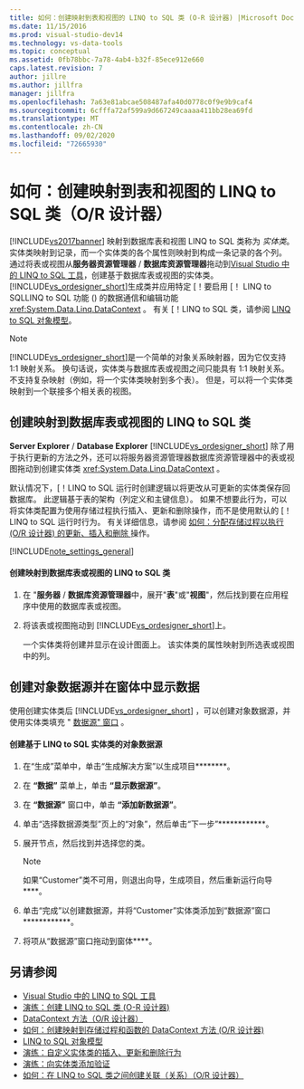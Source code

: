 ```yaml
---
title: 如何：创建映射到表和视图的 LINQ to SQL 类 (O-R 设计器) |Microsoft Docs
ms.date: 11/15/2016
ms.prod: visual-studio-dev14
ms.technology: vs-data-tools
ms.topic: conceptual
ms.assetid: 0fb78bbc-7a78-4ab4-b32f-85ece912e660
caps.latest.revision: 7
author: jillre
ms.author: jillfra
manager: jillfra
ms.openlocfilehash: 7a63e81abcae508487afa40d0778c0f9e9b9caf4
ms.sourcegitcommit: 6cfffa72af599a9d667249caaaa411bb28ea69fd
ms.translationtype: MT
ms.contentlocale: zh-CN
ms.lasthandoff: 09/02/2020
ms.locfileid: "72665930"
---
```

# <a name="how-to-create-linq-to-sql-classes-mapped-to-tables-and-views-or-designer"></a>如何：创建映射到表和视图的 LINQ to SQL 类（O/R 设计器）
[!INCLUDE[vs2017banner](../includes/vs2017banner.md)]
映射到数据库表和视图 LINQ to SQL 类称为 *实体类*。 实体类映射到记录，而一个实体类的各个属性则映射到构成一条记录的各个列。 通过将表或视图从**服务器资源管理器** / **数据库资源管理器**拖动到[Visual Studio 中的 LINQ to SQL 工具](../data-tools/linq-to-sql-tools-in-visual-studio2.md)，创建基于数据库表或视图的实体类。 [!INCLUDE[vs_ordesigner_short](../includes/vs-ordesigner-short-md.md)]生成类并应用特定 [！要启用 [！ LINQ to SQLLINQ to SQL 功能 () 的数据通信和编辑功能 <xref:System.Data.Linq.DataContext> 。 有关 [！LINQ to SQL 类，请参阅 [LINQ to SQL 对象模型](https://msdn.microsoft.com/library/81dd0c37-e2a4-4694-83b0-f2e49e693810)。

> [!NOTE]
> [!INCLUDE[vs_ordesigner_short](../includes/vs-ordesigner-short-md.md)]是一个简单的对象关系映射器，因为它仅支持 1:1 映射关系。 换句话说，实体类与数据库表或视图之间只能具有 1:1 映射关系。 不支持复杂映射（例如，将一个实体类映射到多个表）。 但是，可以将一个实体类映射到一个联接多个相关表的视图。

## <a name="create-linq-to-sql-classes-that-are-mapped-to-database-tables-or-views"></a>创建映射到数据库表或视图的 LINQ to SQL 类
 **Server Explorer** / **Database Explorer** [!INCLUDE[vs_ordesigner_short](../includes/vs-ordesigner-short-md.md)] 除了用于执行更新的方法之外，还可以将服务器资源管理器数据库资源管理器中的表或视图拖动到创建实体类 <xref:System.Data.Linq.DataContext> 。

 默认情况下，[！LINQ to SQL 运行时创建逻辑以将更改从可更新的实体类保存回数据库。 此逻辑基于表的架构（列定义和主键信息）。 如果不想要此行为，可以将实体类配置为使用存储过程执行插入、更新和删除操作，而不是使用默认的 [！LINQ to SQL 运行时行为。 有关详细信息，请参阅 [如何：分配存储过程以执行 (O/R 设计器) 的更新、插入和删除 ](../data-tools/how-to-assign-stored-procedures-to-perform-updates-inserts-and-deletes-o-r-designer.md)操作。

 [!INCLUDE[note_settings_general](../includes/note-settings-general-md.md)]

#### <a name="to-create-linq-to-sql-classes-that-are-mapped-to-database-tables-or-views"></a>创建映射到数据库表或视图的 LINQ to SQL 类

1. 在 "**服务器** / **数据库资源管理器**中，展开"**表**"或"**视图**"，然后找到要在应用程序中使用的数据库表或视图。

2. 将该表或视图拖动到 [!INCLUDE[vs_ordesigner_short](../includes/vs-ordesigner-short-md.md)]上。

     一个实体类将创建并显示在设计图面上。 该实体类的属性映射到所选表或视图中的列。

## <a name="create-an-object-data-source-and-display-the-data-on-a-form"></a>创建对象数据源并在窗体中显示数据
 使用创建实体类后 [!INCLUDE[vs_ordesigner_short](../includes/vs-ordesigner-short-md.md)] ，可以创建对象数据源，并使用实体类填充 " [数据源" 窗口](https://msdn.microsoft.com/library/0d20f699-cc95-45b3-8ecb-c7edf1f67992) 。

#### <a name="to-create-an-object-data-source-based-on-linq-to-sql-entity-classes"></a>创建基于 LINQ to SQL 实体类的对象数据源

1. 在“生成”菜单中，单击“生成解决方案”以生成项目********。

2. 在 **“数据”** 菜单上，单击 **“显示数据源”**。

3. 在 **“数据源”** 窗口中，单击 **“添加新数据源”**。

4. 单击“选择数据源类型”页上的“对象”，然后单击“下一步”************。

5. 展开节点，然后找到并选择您的类。

    > [!NOTE]
    > 如果“Customer”类不可用，则退出向导，生成项目，然后重新运行向导****。

6. 单击“完成”以创建数据源，并将“Customer”实体类添加到“数据源”窗口************。

7. 将项从“数据源”窗口拖动到窗体****。

## <a name="see-also"></a>另请参阅

- [Visual Studio 中的 LINQ to SQL 工具](../data-tools/linq-to-sql-tools-in-visual-studio2.md)
- [演练：创建 LINQ to SQL 类 (O-R 设计器) ](https://msdn.microsoft.com/library/35aad4a4-2e8a-46e2-ae09-5fbfd333c233)
- [DataContext 方法（O/R 设计器）](../data-tools/datacontext-methods-o-r-designer.md)
- [如何：创建映射到存储过程和函数的 DataContext 方法 (O/R 设计器) ](../data-tools/how-to-create-datacontext-methods-mapped-to-stored-procedures-and-functions-o-r-designer.md)
- [LINQ to SQL 对象模型](https://msdn.microsoft.com/library/81dd0c37-e2a4-4694-83b0-f2e49e693810)
- [演练：自定义实体类的插入、更新和删除行为](../data-tools/walkthrough-customizing-the-insert-update-and-delete-behavior-of-entity-classes.md)
- [演练：向实体类添加验证](https://msdn.microsoft.com/library/85b06a02-b2e3-4534-95b8-d077c8d4c1d7)
- [如何：在 LINQ to SQL 类之间创建关联（关系）（O/R 设计器）](../data-tools/how-to-create-an-association-relationship-between-linq-to-sql-classes-o-r-designer.md)